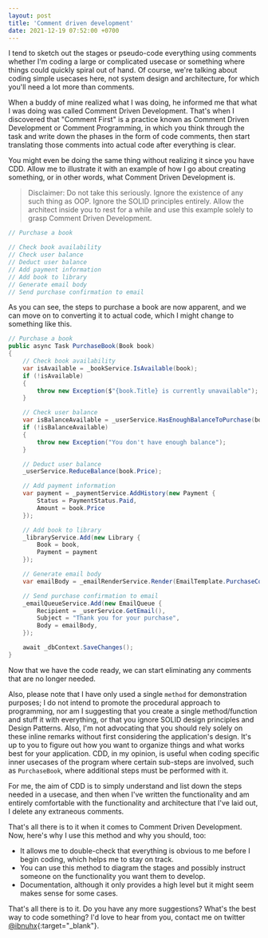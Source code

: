 ```yaml
---
layout: post
title: 'Comment driven development'
date: 2021-12-19 07:52:00 +0700
---
```


I tend to sketch out the stages or pseudo-code everything using comments whether I'm coding a large or complicated usecase or something where things could quickly spiral out of hand. Of course, we're talking about coding simple usecases here, not system design and architecture, for which you'll need a lot more than comments.

When a buddy of mine realized what I was doing, he informed me that what I was doing was called Comment Driven Development. That's when I discovered that "Comment First" is a practice known as Comment Driven Development or Comment Programming, in which you think through the task and write down the phases in the form of code comments, then start translating those comments into actual code after everything is clear.

You might even be doing the same thing without realizing it since you have CDD. Allow me to illustrate it with an example of how I go about creating something, or in other words, what Comment Driven Development is.

> Disclaimer: Do not take this seriously. Ignore the existence of any such thing as OOP. Ignore the SOLID principles entirely. Allow the architect inside you to rest for a while and use this example solely to grasp Comment Driven Development.

```c#
// Purchase a book

// Check book availability
// Check user balance
// Deduct user balance
// Add payment information
// Add book to library
// Generate email body
// Send purchase confirmation to email
```

As you can see, the steps to purchase a book are now apparent, and we can move on to converting it to actual code, which I might change to something like this.

```c#
// Purchase a book
public async Task PurchaseBook(Book book)
{
    // Check book availability
    var isAvailable = _bookService.IsAvailable(book);
    if (!isAvailable)
    {
        throw new Exception($"{book.Title} is currently unavailable");
    }

    // Check user balance
    var isBalanceAvailable = _userService.HasEnoughBalanceToPurchase(book.Price);
    if (!isBalanceAvailable)
    {
        throw new Exception("You don't have enough balance");
    }

    // Deduct user balance
    _userService.ReduceBalance(book.Price);

    // Add payment information
    var payment = _paymentService.AddHistory(new Payment {
        Status = PaymentStatus.Paid,
        Amount = book.Price
    });

    // Add book to library
    _libraryService.Add(new Library {
        Book = book,
        Payment = payment
    });

    // Generate email body
    var emailBody = _emailRenderService.Render(EmailTemplate.PurchaseConfirmation, payment);

    // Send purchase confirmation to email
    _emailQueueService.Add(new EmailQueue {
        Recipient = _userService.GetEmail(),
        Subject = "Thank you for your purchase",
        Body = emailBody,
    });

    await _dbContext.SaveChanges();
}
```

Now that we have the code ready, we can start eliminating any comments that are no longer needed.

Also, please note that I have only used a single `method` for demonstration purposes; I do not intend to promote the procedural approach to programming, nor am I suggesting that you create a single method/function and stuff it with everything, or that you ignore SOLID design principles and Design Patterns. Also, I'm not advocating that you should rely solely on these inline remarks without first considering the application's design. It's up to you to figure out how you want to organize things and what works best for your application. CDD, in my opinion, is useful when coding specific inner usecases of the program where certain sub-steps are involved, such as `PurchaseBook`, where additional steps must be performed with it.

For me, the aim of CDD is to simply understand and list down the steps needed in a usecase, and then when I've written the functionality and am entirely comfortable with the functionality and architecture that I've laid out, I delete any extraneous comments.

That's all there is to it when it comes to Comment Driven Development. Now, here's why I use this method and why you should, too:

-   It allows me to double-check that everything is obvious to me before I begin coding, which helps me to stay on track.
-   You can use this method to diagram the stages and possibly instruct someone on the functionality you want them to develop.
-   Documentation, although it only provides a high level but it might seem makes sense for some cases.

That's all there is to it. Do you have any more suggestions? What's the best way to code something? I'd love to hear from you, contact me on twitter [@ibnuhx](https://twitter.com/ibnuhx){:target="\_blank"}.
